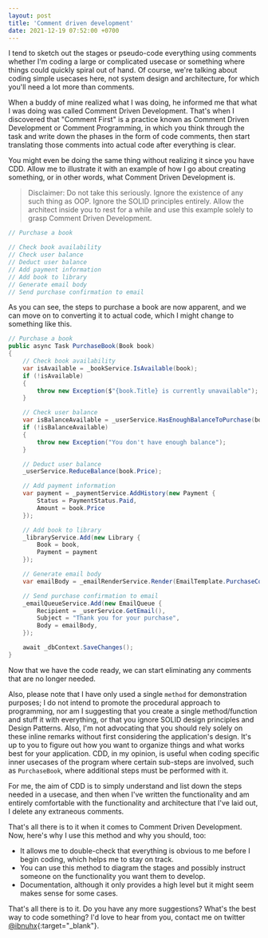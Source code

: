 ```yaml
---
layout: post
title: 'Comment driven development'
date: 2021-12-19 07:52:00 +0700
---
```


I tend to sketch out the stages or pseudo-code everything using comments whether I'm coding a large or complicated usecase or something where things could quickly spiral out of hand. Of course, we're talking about coding simple usecases here, not system design and architecture, for which you'll need a lot more than comments.

When a buddy of mine realized what I was doing, he informed me that what I was doing was called Comment Driven Development. That's when I discovered that "Comment First" is a practice known as Comment Driven Development or Comment Programming, in which you think through the task and write down the phases in the form of code comments, then start translating those comments into actual code after everything is clear.

You might even be doing the same thing without realizing it since you have CDD. Allow me to illustrate it with an example of how I go about creating something, or in other words, what Comment Driven Development is.

> Disclaimer: Do not take this seriously. Ignore the existence of any such thing as OOP. Ignore the SOLID principles entirely. Allow the architect inside you to rest for a while and use this example solely to grasp Comment Driven Development.

```c#
// Purchase a book

// Check book availability
// Check user balance
// Deduct user balance
// Add payment information
// Add book to library
// Generate email body
// Send purchase confirmation to email
```

As you can see, the steps to purchase a book are now apparent, and we can move on to converting it to actual code, which I might change to something like this.

```c#
// Purchase a book
public async Task PurchaseBook(Book book)
{
    // Check book availability
    var isAvailable = _bookService.IsAvailable(book);
    if (!isAvailable)
    {
        throw new Exception($"{book.Title} is currently unavailable");
    }

    // Check user balance
    var isBalanceAvailable = _userService.HasEnoughBalanceToPurchase(book.Price);
    if (!isBalanceAvailable)
    {
        throw new Exception("You don't have enough balance");
    }

    // Deduct user balance
    _userService.ReduceBalance(book.Price);

    // Add payment information
    var payment = _paymentService.AddHistory(new Payment {
        Status = PaymentStatus.Paid,
        Amount = book.Price
    });

    // Add book to library
    _libraryService.Add(new Library {
        Book = book,
        Payment = payment
    });

    // Generate email body
    var emailBody = _emailRenderService.Render(EmailTemplate.PurchaseConfirmation, payment);

    // Send purchase confirmation to email
    _emailQueueService.Add(new EmailQueue {
        Recipient = _userService.GetEmail(),
        Subject = "Thank you for your purchase",
        Body = emailBody,
    });

    await _dbContext.SaveChanges();
}
```

Now that we have the code ready, we can start eliminating any comments that are no longer needed.

Also, please note that I have only used a single `method` for demonstration purposes; I do not intend to promote the procedural approach to programming, nor am I suggesting that you create a single method/function and stuff it with everything, or that you ignore SOLID design principles and Design Patterns. Also, I'm not advocating that you should rely solely on these inline remarks without first considering the application's design. It's up to you to figure out how you want to organize things and what works best for your application. CDD, in my opinion, is useful when coding specific inner usecases of the program where certain sub-steps are involved, such as `PurchaseBook`, where additional steps must be performed with it.

For me, the aim of CDD is to simply understand and list down the steps needed in a usecase, and then when I've written the functionality and am entirely comfortable with the functionality and architecture that I've laid out, I delete any extraneous comments.

That's all there is to it when it comes to Comment Driven Development. Now, here's why I use this method and why you should, too:

-   It allows me to double-check that everything is obvious to me before I begin coding, which helps me to stay on track.
-   You can use this method to diagram the stages and possibly instruct someone on the functionality you want them to develop.
-   Documentation, although it only provides a high level but it might seem makes sense for some cases.

That's all there is to it. Do you have any more suggestions? What's the best way to code something? I'd love to hear from you, contact me on twitter [@ibnuhx](https://twitter.com/ibnuhx){:target="\_blank"}.
